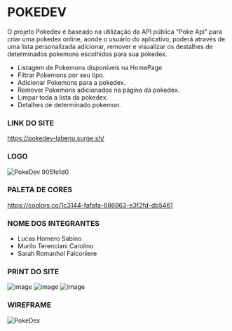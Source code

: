 # POKEDEV

O projeto Pokedev é baseado na utilização da API pública "Poke Api" para criar uma pokedex online, aonde o usuário do aplicativo, poderá através de uma lista personalizada adicionar, remover e visualizar os destalhes de determinados pokemons escolhidos para sua pokedex.

* Listagem de Pokemons disponíveis na HomePage.
* Filtrar Pokemons por seu tipo.
* Adicionar Pokemons para a pokedex.
* Remover Pokemons adicionados na página da pokedex.
* Limpar toda a lista da pokedex.
* Detalhes de determinado pokemon.

### LINK DO SITE
https://pokedev-labenu.surge.sh/

### LOGO
![PokeDev 905fe1d0](https://user-images.githubusercontent.com/84817937/138535643-9a88817a-2318-41d7-b089-43e49a70d65e.png)

### PALETA DE CORES
https://coolors.co/1c3144-fafafa-686963-e3f2fd-db5461

### NOME DOS INTEGRANTES

- Lucas Homero Sabino
- Murilo Terenciani Carolino
- Sarah Romanhol Falconiere

### PRINT DO SITE
![image](https://user-images.githubusercontent.com/84817937/138536308-1bb358f4-efb5-4241-a82c-5076e279b2df.png)
![image](https://user-images.githubusercontent.com/84817937/138536341-585895b6-db3f-4317-9b0b-b60126a87b45.png)
![image](https://user-images.githubusercontent.com/84817937/138536346-8811f7ef-6ac6-4b59-a7b6-96d762a7c56d.png)

### WIREFRAME

![PokeDex](https://user-images.githubusercontent.com/84152828/137816291-baaf940f-2d60-4cf3-b0a4-cb141ac93039.jpg)
